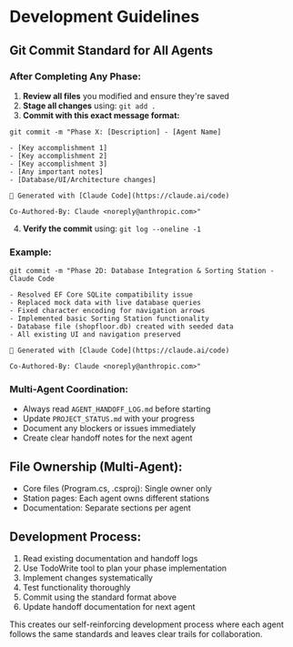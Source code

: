 # Development Guidelines

## Git Commit Standard for All Agents

### After Completing Any Phase:
1. **Review all files** you modified and ensure they're saved
2. **Stage all changes** using: `git add .`
3. **Commit with this exact message format:**
```
git commit -m "Phase X: [Description] - [Agent Name]

- [Key accomplishment 1]
- [Key accomplishment 2]
- [Key accomplishment 3]
- [Any important notes]
- [Database/UI/Architecture changes]

🤖 Generated with [Claude Code](https://claude.ai/code)

Co-Authored-By: Claude <noreply@anthropic.com>"
```

4. **Verify the commit** using: `git log --oneline -1`

### Example:
```
git commit -m "Phase 2D: Database Integration & Sorting Station - Claude Code

- Resolved EF Core SQLite compatibility issue
- Replaced mock data with live database queries
- Fixed character encoding for navigation arrows
- Implemented basic Sorting Station functionality
- Database file (shopfloor.db) created with seeded data
- All existing UI and navigation preserved

🤖 Generated with [Claude Code](https://claude.ai/code)

Co-Authored-By: Claude <noreply@anthropic.com>"
```

### Multi-Agent Coordination:
- Always read `AGENT_HANDOFF_LOG.md` before starting
- Update `PROJECT_STATUS.md` with your progress
- Document any blockers or issues immediately
- Create clear handoff notes for the next agent

## File Ownership (Multi-Agent):
- Core files (Program.cs, .csproj): Single owner only
- Station pages: Each agent owns different stations
- Documentation: Separate sections per agent

## Development Process:
1. Read existing documentation and handoff logs
2. Use TodoWrite tool to plan your phase implementation
3. Implement changes systematically
4. Test functionality thoroughly
5. Commit using the standard format above
6. Update handoff documentation for next agent

This creates our self-reinforcing development process where each agent follows the same standards and leaves clear trails for collaboration.
